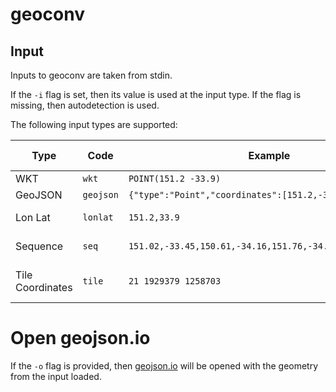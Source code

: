 # geoconv

## Input

Inputs to geoconv are taken from stdin.

If the `-i` flag is set, then its value is used at the input type. If the flag
is missing, then autodetection is used.

The following input types are supported:

| Type             | Code      | Example                                                   | Alternate separators |
| ---              | ---       | ---                                                       | ---                  |
| WKT              | `wkt`     | `POINT(151.2 -33.9)`                                      |                      |
| GeoJSON          | `geojson` | `{"type":"Point","coordinates":[151.2,-33.9]}`            |                      |
| Lon Lat          | `lonlat`  | `151.2,33.9`                                              | comma, space         |
| Sequence         | `seq`     | `151.02,-33.45,150.61,-34.16,151.76,-34.15,151.02,-33.45` | comma, space         |
| Tile Coordinates | `tile`    | `21 1929379 1258703`                                      | space, forward slash |

# Open geojson.io

If the `-o` flag is provided, then [geojson.io](geojson.io) will be opened with
the geometry from the input loaded.

              

